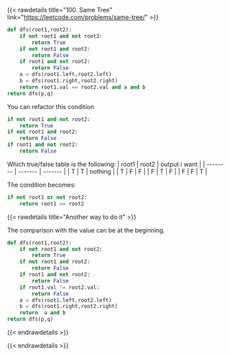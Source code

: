 {{< rawdetails title="100. Same Tree" link="https://leetcode.com/problems/same-tree/" >}}
```python
def dfs(root1,root2):  
    if not root1 and not root2:
        return True
    if not root1 and root2:
        return False
    if root1 and not root2:
        return False
    a = dfs(root1.left,root2.left)
    b = dfs(root1.right,root2.right)
	return root1.val == root2.val and a and b
return dfs(p,q)
```

You can refactor this condition


```python
if not root1 and not root2:
    return True
if not root1 and root2:
    return False
if root1 and not root2:
    return False
```


Which true/false table is the following:
| root1    | root2 | output i want |
| -------- | ------- | ------- |
| T | T    | nothing |
| T | F    | F |
| F | T    | F |
| F | F    | T |

The condition becomes:
```python
if not root1 or not root2:
	return root1 == root2
```


{{< rawdetails title="Another way to do it" >}}

The comparison with the value can be at the beginning.
```python
def dfs(root1,root2):        
    if not root1 and not root2:
        return True
    if not root1 and root2:
        return False
    if root1 and not root2:
        return False
    if root1.val != root2.val:
        return False 
    a = dfs(root1.left,root2.left)
    b = dfs(root1.right,root2.right)
    return  a and b
return dfs(p,q)
```
{{< endrawdetails >}}

{{< endrawdetails >}}